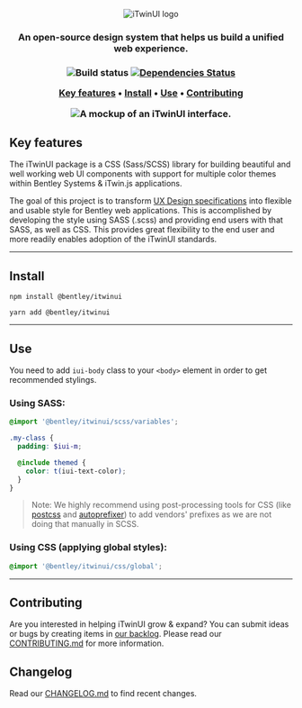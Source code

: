<p align="center">
  <img src="https://itwinplatformcdn.azureedge.net/iTwinUI/iTwinUI-logo.png" alt="iTwinUI logo" />
</p>

<h3 align="center">An open-source design system that helps us build a unified web experience.<h3>
  
<div align="center">
  
  ![Build status](https://github.com/iTwin/iTwinUI/actions/workflows/build.yml/badge.svg?branch=main)
  [![Dependencies Status](https://status.david-dm.org/gh/dwyl/esta.svg)](https://david-dm.org/dwyl/esta)

</div>

<div align="center">
  
  [Key features](#key-features) • [Install](#install) • [Use](#use) • [Contributing](#contributing)

</div>

<p align="center">
  <img src="https://itwinplatformcdn.azureedge.net/iTwinUI/interface-mockup.png" alt="A mockup of an iTwinUI interface." />
</p>


## Key features

The iTwinUI package is a CSS (Sass/SCSS) library for building beautiful and well working web UI components with support for multiple color themes within Bentley Systems & iTwin.js applications.

The goal of this project is to transform [UX Design specifications](https://ux.bentley.com/itwin/) into flexible and usable style for Bentley web applications. This is accomplished by developing the style using SASS (.scss) and providing end users with that SASS, as well as CSS. This provides great flexibility to the end user and more readily enables adoption of the iTwinUI standards.

---

## Install

```
npm install @bentley/itwinui
```

```
yarn add @bentley/itwinui
```

---

## Use

You need to add `iui-body` class to your `<body>` element in order to get recommended stylings.

### Using SASS:

```scss
@import '@bentley/itwinui/scss/variables';

.my-class {
  padding: $iui-m;

  @include themed {
    color: t(iui-text-color);
  }
}
```

> Note: We highly recommend using post-processing tools for CSS (like [postcss](https://www.npmjs.com/package/postcss) and [autoprefixer](https://www.npmjs.com/package/autoprefixer)) to add vendors' prefixes as we are not doing that manually in SCSS.

### Using CSS (applying global styles):

```css
@import '@bentley/itwinui/css/global';
```

---

## Contributing

Are you interested in helping iTwinUI grow & expand? You can submit ideas or bugs by creating items in [our backlog](https://dev.azure.com/bentleycs/UX%20Design/_backlogs/backlog/iTwinUI/Features/?workitem=543453).
Please read our [CONTRIBUTING.md](https://dev.azure.com/bentleycs/UX%20Design/_git/iTwinUI?path=%2FCONTRIBUTING.md&_a=preview) for more information.

## Changelog

Read our [CHANGELOG.md](https://dev.azure.com/bentleycs/UX%20Design/_git/iTwinUI?path=%2FCHANGELOG.md&_a=preview) to find recent changes.
